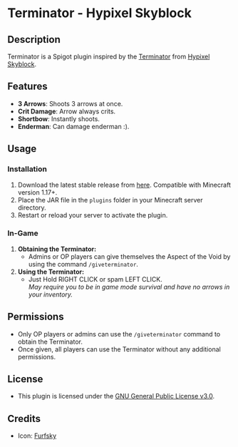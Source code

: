 # Terminator - Hypixel Skyblock

## Description
Terminator is a Spigot plugin inspired by the [Terminator](https://wiki.hypixel.net/Terminator) from [Hypixel Skyblock](https://wiki.hypixel.net/Main_Page).

## Features
- **3 Arrows**: Shoots 3 arrows at once.
- **Crit Damage**: Arrow always crits.
- **Shortbow**: Instantly shoots.
- **Enderman**: Can damage enderman :).

## Usage
### Installation
1. Download the latest stable release from [here](https://github.com/VermeilChan/Terminator/releases/latest). Compatible with Minecraft version 1.17+.
2. Place the JAR file in the `plugins` folder in your Minecraft server directory.
3. Restart or reload your server to activate the plugin.

### In-Game
1. **Obtaining the Terminator:**
   - Admins or OP players can give themselves the Aspect of the Void by using the command `/giveterminator`.
2. **Using the Terminator:**
   - Just Hold RIGHT CLICK or spam LEFT CLICK.<br>
   _May require you to be in game mode survival and have no arrows in your inventory._

## Permissions
- Only OP players or admins can use the `/giveterminator` command to obtain the Terminator.
- Once given, all players can use the Terminator without any additional permissions.

## License
- This plugin is licensed under the [GNU General Public License v3.0](LICENSE).

## Credits
- Icon: [Furfsky](https://furfsky.net/)
